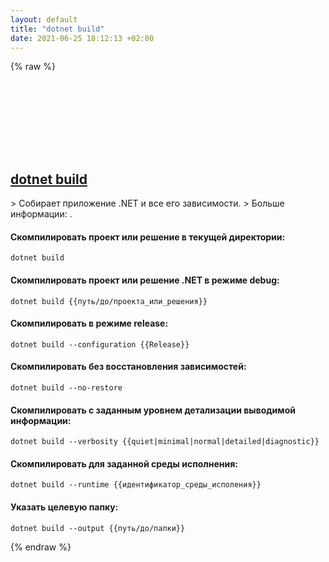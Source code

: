 ```yaml
---
layout: default
title: "dotnet build"
date: 2021-06-25 18:12:13 +02:00
---
```

{% raw %}
<h2 id="dotnet-build">
  <a href="/ru/common/dotnet-build.html">dotnet build</a> <a href="#dotnet-build"><svg class="icon">
    <use href="/assets/images/unicode_sprite.svg#link" />
  </svg></a>
</h2>
> Собирает приложение .NET и все его зависимости.
> Больше информации: <https://docs.microsoft.com/dotnet/core/tools/dotnet-build>.

#### Скомпилировать проект или решение в текущей директории:
```shell
dotnet build
```
#### Скомпилировать проект или решение .NET в режиме debug:
```shell
dotnet build {{путь/до/проекта_или_решения}}
```
#### Скомпилировать в режиме release:
```shell
dotnet build --configuration {{Release}}
```
#### Скомпилировать без восстановления зависимостей:
```shell
dotnet build --no-restore
```
#### Скомпилировать с заданным уровнем детализации выводимой информации:
```shell
dotnet build --verbosity {{quiet|minimal|normal|detailed|diagnostic}}
```
#### Скомпилировать для заданной среды исполнения:
```shell
dotnet build --runtime {{идентификатор_среды_исполения}}
```
#### Указать целевую папку:
```shell
dotnet build --output {{путь/до/папки}}
```
{% endraw %}